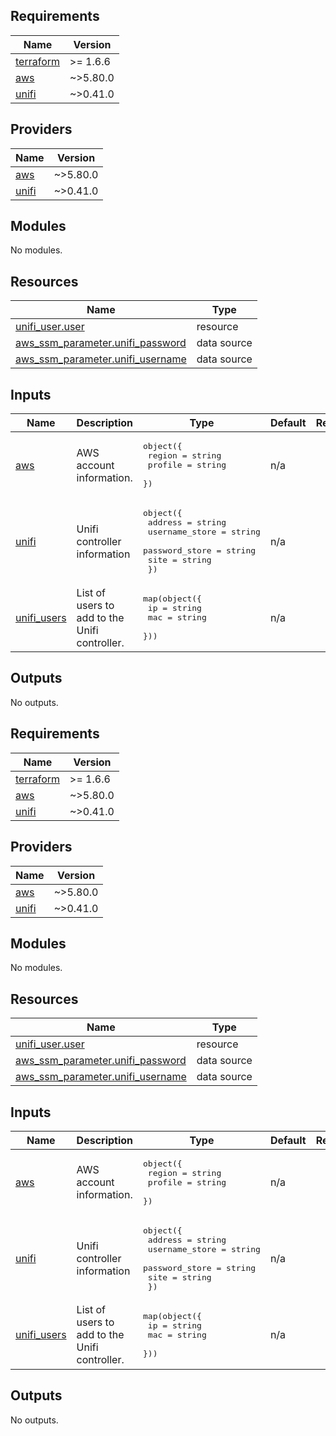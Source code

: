 ## Requirements

| Name | Version |
|------|---------|
| <a name="requirement_terraform"></a> [terraform](#requirement\_terraform) | >= 1.6.6 |
| <a name="requirement_aws"></a> [aws](#requirement\_aws) | ~>5.80.0 |
| <a name="requirement_unifi"></a> [unifi](#requirement\_unifi) | ~>0.41.0 |

## Providers

| Name | Version |
|------|---------|
| <a name="provider_aws"></a> [aws](#provider\_aws) | ~>5.80.0 |
| <a name="provider_unifi"></a> [unifi](#provider\_unifi) | ~>0.41.0 |

## Modules

No modules.

## Resources

| Name | Type |
|------|------|
| [unifi_user.user](https://registry.terraform.io/providers/paultyng/unifi/latest/docs/resources/user) | resource |
| [aws_ssm_parameter.unifi_password](https://registry.terraform.io/providers/hashicorp/aws/latest/docs/data-sources/ssm_parameter) | data source |
| [aws_ssm_parameter.unifi_username](https://registry.terraform.io/providers/hashicorp/aws/latest/docs/data-sources/ssm_parameter) | data source |

## Inputs

| Name | Description | Type | Default | Required |
|------|-------------|------|---------|:--------:|
| <a name="input_aws"></a> [aws](#input\_aws) | AWS account information. | <pre>object({<br>    region  = string<br>    profile = string<br>  })</pre> | n/a | yes |
| <a name="input_unifi"></a> [unifi](#input\_unifi) | Unifi controller information | <pre>object({<br>    address        = string<br>    username_store = string<br>    password_store = string<br>    site           = string<br>  })</pre> | n/a | yes |
| <a name="input_unifi_users"></a> [unifi\_users](#input\_unifi\_users) | List of users to add to the Unifi controller. | <pre>map(object({<br>    ip  = string<br>    mac = string<br>  }))</pre> | n/a | yes |

## Outputs

No outputs.

<!-- BEGIN_TF_DOCS -->
## Requirements

| Name | Version |
|------|---------|
| <a name="requirement_terraform"></a> [terraform](#requirement\_terraform) | >= 1.6.6 |
| <a name="requirement_aws"></a> [aws](#requirement\_aws) | ~>5.80.0 |
| <a name="requirement_unifi"></a> [unifi](#requirement\_unifi) | ~>0.41.0 |

## Providers

| Name | Version |
|------|---------|
| <a name="provider_aws"></a> [aws](#provider\_aws) | ~>5.80.0 |
| <a name="provider_unifi"></a> [unifi](#provider\_unifi) | ~>0.41.0 |

## Modules

No modules.

## Resources

| Name | Type |
|------|------|
| [unifi_user.user](https://registry.terraform.io/providers/paultyng/unifi/latest/docs/resources/user) | resource |
| [aws_ssm_parameter.unifi_password](https://registry.terraform.io/providers/hashicorp/aws/latest/docs/data-sources/ssm_parameter) | data source |
| [aws_ssm_parameter.unifi_username](https://registry.terraform.io/providers/hashicorp/aws/latest/docs/data-sources/ssm_parameter) | data source |

## Inputs

| Name | Description | Type | Default | Required |
|------|-------------|------|---------|:--------:|
| <a name="input_aws"></a> [aws](#input\_aws) | AWS account information. | <pre>object({<br>    region  = string<br>    profile = string<br>  })</pre> | n/a | yes |
| <a name="input_unifi"></a> [unifi](#input\_unifi) | Unifi controller information | <pre>object({<br>    address        = string<br>    username_store = string<br>    password_store = string<br>    site           = string<br>  })</pre> | n/a | yes |
| <a name="input_unifi_users"></a> [unifi\_users](#input\_unifi\_users) | List of users to add to the Unifi controller. | <pre>map(object({<br>    ip  = string<br>    mac = string<br>  }))</pre> | n/a | yes |

## Outputs

No outputs.
<!-- END_TF_DOCS -->